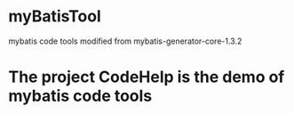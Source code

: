 # myBatisTool
mybatis code tools modified from mybatis-generator-core-1.3.2
# The project CodeHelp is the demo of mybatis code tools

